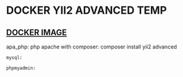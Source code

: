 <h1> DOCKER YII2 ADVANCED TEMP </h1>

  <h2> <u>DOCKER IMAGE</u> </h2>
    apa_php:
            php apache with composer:
            composer install yii2 advanced

    mysql:

    phpmyadmin:
